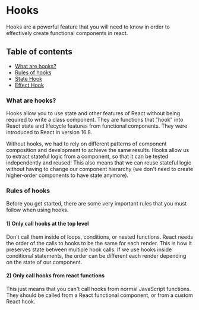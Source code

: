 # Hooks

Hooks are a powerful feature that you will need to know in order to effectively create functional components in react.

## Table of contents

* [What are hooks?](#what-are-hooks)
* [Rules of hooks](#rules-of-hooks)
* [State Hook](#state-hook)
* [Effect Hook](#effect-hook)

### <a name="what-are-hooks">What are hooks?</a>

Hooks allow you to use state and other features of React without being required to write a class component. They are
functions that "hook" into React state and lifecycle features from functional components. They were introduced to React
in version 16.8.

Without hooks, we had to rely on different patterns of component composition and development to achieve the same
results. Hooks allow us to extract stateful logic from a component, so that it can be tested independently and reused!
This also means that we can reuse stateful logic without having to change our component hierarchy (we don't need to
create higher-order components to have state anymore).

### <a name="rules-of-hooks">Rules of hooks</a>

Before you get started, there are some very important rules that you must follow when using hooks.

#### 1) Only call hooks at the top level

Don't call them inside of loops, conditions, or nested functions. React needs the order of the calls to hooks to be the
same for each render. This is how it preserves state between multiple hook calls. If we use hooks inside conditional
statements, the order can be different each render depending on the state of our component.

#### 2) Only call hooks from react functions

This just means that you can't call hooks from normal JavaScript functions. They should  be called from a React
functional component, or from a custom React hook.

